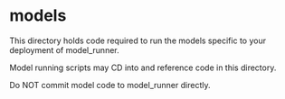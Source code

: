 models
======

This directory holds code required to run the models specific to your deployment of model_runner.

Model running scripts may CD into and reference code in this directory.  

Do NOT commit model code to model_runner directly.  
